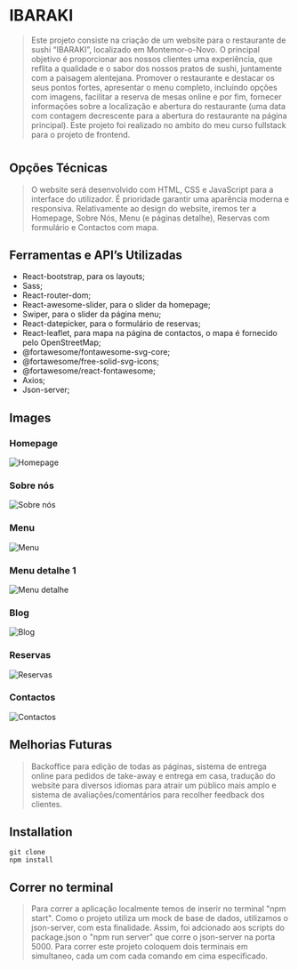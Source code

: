 ##

# IBARAKI

> Este projeto consiste na criação de um website para o restaurante de sushi “IBARAKI”, localizado em Montemor-o-Novo. O principal objetivo é proporcionar aos nossos clientes uma experiência, que reflita a qualidade e o sabor dos nossos pratos de sushi, juntamente com a paisagem alentejana.
> Promover o restaurante e destacar os seus pontos fortes, apresentar o menu completo, incluindo opções com imagens, facilitar a reserva de mesas online e por fim, fornecer informações sobre a localização e abertura do restaurante (uma data com contagem decrescente para a abertura do restaurante na página principal).
> Este projeto foi realizado no ambito do meu curso fullstack para o projeto de frontend.

#

## Opções Técnicas

> O website será desenvolvido com HTML, CSS e JavaScript para a interface do utilizador. É prioridade garantir uma aparência moderna e responsiva. Relativamente ao design do website, iremos ter a Homepage, Sobre Nós, Menu (e páginas detalhe), Reservas com formulário e Contactos com mapa.

## Ferramentas e API’s Utilizadas

- React-bootstrap, para os layouts;
- Sass;
- React-router-dom;
- React-awesome-slider, para o slider da homepage;
- Swiper, para o slider da página menu;
- React-datepicker, para o formulário de reservas;
- React-leaflet, para mapa na página de contactos, o mapa é fornecido pelo OpenStreetMap;
- @fortawesome/fontawesome-svg-core;
- @fortawesome/free-solid-svg-icons;
- @fortawesome/react-fontawesome;
- Axios;
- Json-server;

## Images

### Homepage

![Homepage](/src/imagensMD/image.png)

### Sobre nós

![Sobre nós](/Ibaraki/ibaraki/src/imagensMD/image1.png)

### Menu

![Menu](/Ibaraki/ibaraki/src/imagensMD/image2.png)

### Menu detalhe 1

![Menu detalhe](/Ibaraki/ibaraki/src/imagensMD/image3.png)

### Blog
![Blog](/Ibaraki/ibaraki/src/imagensMD/image4.png)

### Reservas

![Reservas](/Ibaraki/ibaraki/src/imagensMD/image5.png)

### Contactos

![Contactos](/Ibaraki/ibaraki/src/imagensMD/image6.png)

## Melhorias Futuras

> Backoffice para edição de todas as páginas, sistema de entrega online para pedidos de take-away e entrega em casa, tradução do website para diversos idiomas para atrair um público mais amplo e sistema de avaliações/comentários para recolher feedback dos clientes.

## Installation

```
git clone
npm install
```

## Correr no terminal
> Para correr a aplicação localmente temos de inserir no terminal "npm start".
Como o projeto utiliza um mock de base de dados, utilizamos o json-server, com esta finalidade. Assim, foi adcionado aos scripts do package.json o "npm run server" que corre o json-server na porta 5000.
Para correr este projeto coloquem dois terminais em simultaneo, cada um com cada comando em cima especificado. 
